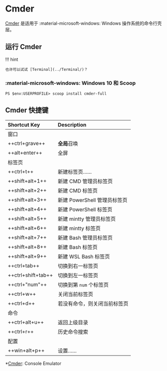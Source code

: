 # Cmder

[Cmder] 是适用于 :material-microsoft-windows: Windows 操作系统的命令行壳层。

## 运行 Cmder

!!! hint

    也许可以试试 [Terminal](../Terminal/)？

### :material-microsoft-windows: Windows 10 和 Scoop

```ps1con
PS $env:USERPROFILE> scoop install cmder-full
```

## Cmder 快捷键

| Shortcut Key       | Description |
|:------------------ |:----------- |
| 窗口
| ++ctrl+grave++     | **全局**召唤
| ++alt+enter++      | 全屏
| 标签页
| ++ctrl+t++         | 新建标签页……
| ++shift+alt+1++    | 新建 CMD 管理员标签页
| ++shift+alt+2++    | 新建 CMD 标签页
| ++shift+alt+3++    | 新建 PowerShell 管理员标签页
| ++shift+alt+4++    | 新建 PowerShell 标签页
| ++shift+alt+5++    | 新建 mintty 管理员标签页
| ++shift+alt+6++    | 新建 mintty 标签页
| ++shift+alt+7++    | 新建 Bash 管理员标签页
| ++shift+alt+8++    | 新建 Bash 标签页
| ++shift+alt+9++    | 新建 WSL Bash 标签页
| ++ctrl+tab++       | 切换到右一标签页
| ++ctrl+shift+tab++ | 切换到左一标签页
| ++ctrl+"num"++     | 切换到第 `num` 个标签页
| ++ctrl+w++         | 关闭当前标签页
| ++ctrl+d++         | 若没有命令，则关闭当前标签页
| 命令
| ++ctrl+alt+u++     | 返回上级目录
| ++ctrl+r++         | 历史命令搜索
| 配置
| ++win+alt+p++      | 设置……

<!----------------------------------------------------------------------------->

[Cmder]: https://cmder.net/

*[Cmder]: Console Emulator
